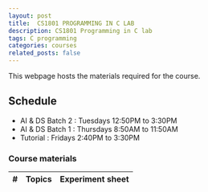 ```yaml
---
layout: post
title:  CS1801 PROGRAMMING IN C LAB
description: CS1801 Programming in C lab
tags: C programming
categories: courses
related_posts: false
---
```

This webpage hosts the materials required for the course.

## Schedule
- AI & DS Batch 2 : Tuesdays 12:50PM to 3:30PM
- AI & DS Batch 1 : Thursdays 8:50AM to 11:50AM
- Tutorial : Fridays 2:40PM to 3:30PM

### Course materials

<table
  id="table"
  data-toggle="table"
  data-url="{{ '/assets/json/cs1801_2023.json' | relative_url }}">
  <thead>
    <tr>
      <th data-field="#">#</th>
      <th data-field="Topics">Topics</th>
      <th data-field="Materials">Experiment sheet</th>
    </tr>
  </thead>
</table>
